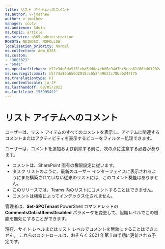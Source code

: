 ```yaml
---
title: リスト アイテムへのコメント
ms.author: v-jmathew
author: v-jmathew
manager: scotv
ms.audience: Admin
ms.topic: article
ms.service: o365-administration
ROBOTS: NOINDEX, NOFOLLOW
localization_priority: Normal
ms.collection: Adm_O365
ms.custom:
- "9003821"
- "6841"
ms.openlocfilehash: d72e3de6da9f51ebd5dd8a4eb06e94d7bc5cca81f86bd61902a9587b00f7b7b0
ms.sourcegitcommit: b5f7da89a650d2915dc652449623c78be6247175
ms.translationtype: HT
ms.contentlocale: ja-JP
ms.lasthandoff: 08/05/2021
ms.locfileid: "53995492"
---
```

# <a name="comments-on-list-items"></a>リスト アイテムへのコメント

ユーザーは、リスト アイテムのすべてのコメントを表示し、アイテムに関連するコメントまたはアクティビティを表示するビューをフィルター処理できます。

ユーザーは、コメントを追加および削除する前に、次の点に注意する必要があります。

- コメントは、SharePoint 固有の権限設定に従います。
- タスク リストのように、最新のユーザー インターフェイスに表示されるようにまだ構築されていない従来のリストには、このコメント機能はありません。
- このリリースでは、Teams 内のリストにコメントすることはできません。
- コメントは検索によってインデックス化されません。

管理者は、**Set-SPOTenant** PowerShell コマンドレットの **CommentsOnListItemsDisabled** パラメータを変更して、組織レベルでこの機能を無効にすることができます。

現在、サイト レベルまたはリスト レベルでコメントを無効にすることはできません。 これらのコントロールは、おそらく 2021 年第 1 四半期に更新される予定です。
